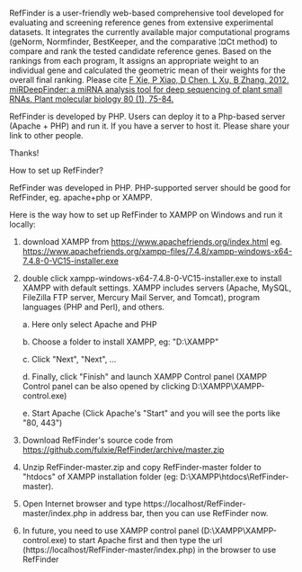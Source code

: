 RefFinder is a user-friendly web-based comprehensive tool developed  for evaluating and screening reference genes from extensive experimental datasets. It integrates the currently available major computational programs (geNorm, Normfinder, BestKeeper, and the comparative ¦¤Ct method) to compare and rank the tested candidate reference genes. Based on the rankings from each program, It assigns an appropriate weight to an individual gene and calculated the geometric mean of their weights for the overall final ranking. Please cite <a  href="http://www.ncbi.nlm.nih.gov/pubmed/22290409">F Xie, P Xiao, D Chen, L Xu, B Zhang. 2012. miRDeepFinder: a miRNA analysis tool for deep sequencing of plant small RNAs. Plant molecular biology 80 (1), 75-84.</a>

RefFinder is developed by PHP. Users can deploy it to a Php-based server (Apache + PHP) and run it.
If you have a server to host it. Please share your link to other people. 

Thanks!


How to set up RefFinder?

RefFinder was developed in PHP. PHP-supported server should be good for RefFinder, eg. apache+php or XAMPP.

Here is the way how to set up RefFinder to XAMPP on Windows and run it locally:
1. download XAMPP from https://www.apachefriends.org/index.html
  eg. https://www.apachefriends.org/xampp-files/7.4.8/xampp-windows-x64-7.4.8-0-VC15-installer.exe

2. double click xampp-windows-x64-7.4.8-0-VC15-installer.exe to install XAMPP with default settings. 
  XAMPP includes servers (Apache, MySQL, FileZilla FTP server, Mercury Mail Server, and Tomcat), program languages (PHP and Perl), and others.
  
	a. Here only select Apache and PHP
  
	b. Choose a folder to install XAMPP, eg: "D:\XAMPP"
  
	c. Click "Next", "Next", ...
  
	d. Finally, click "Finish" and launch XAMPP Control panel (XAMPP Control panel can be also opened by clicking D:\XAMPP\XAMPP-control.exe)
  
	e. Start Apache (Click Apache's "Start" and you will see the ports like "80, 443")

3. Download RefFinder's source code from https://github.com/fulxie/RefFinder/archive/master.zip
4. Unzip RefFinder-master.zip and copy RefFinder-master folder to "htdocs" of XAMPP installation folder (eg: D:\XAMPP\htdocs\RefFinder-master). 
5. Open Internet browser and type https://localhost/RefFinder-master/index.php in address bar, then you can use RefFinder now.
6. In future, you need to use XAMPP control panel (D:\XAMPP\XAMPP-control.exe) to start Apache first and then type the url (https://localhost/RefFinder-master/index.php) in the browser to use RefFinder


